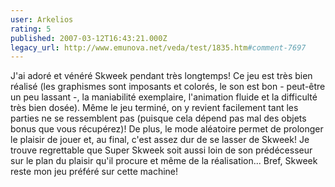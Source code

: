 ```yaml
---
user: Arkelios
rating: 5
published: 2007-03-12T16:43:21.000Z
legacy_url: http://www.emunova.net/veda/test/1835.htm#comment-7697
---
```

J'ai adoré et vénéré Skweek pendant très longtemps! Ce jeu est très bien réalisé (les graphismes sont imposants et colorés, le son est bon - peut-être un peu lassant -, la maniabilité exemplaire, l'animation fluide et la difficulté très bien dosée). Même le jeu terminé, on y revient facilement tant les parties ne se ressemblent pas (puisque cela dépend pas mal des objets bonus que vous récupérez)! De plus, le mode aléatoire permet de prolonger le plaisir de jouer et, au final, c'est assez dur de se lasser de Skweek! Je trouve regrettable que Super Skweek soit aussi loin de son prédécesseur sur le plan du plaisir qu'il procure et même de la réalisation... Bref, Skweek reste mon jeu préféré sur cette machine!